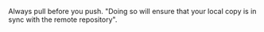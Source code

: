 Always pull before you push. "Doing so will ensure that your local copy is in sync with the remote repository".
